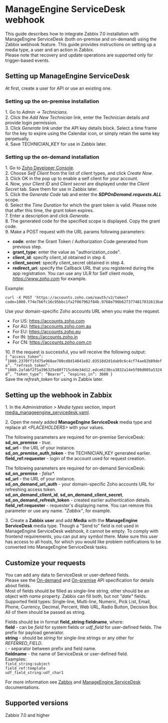 # ManageEngine ServiceDesk webhook

This guide describes how to integrate Zabbix 7.0 installation with ManageEngine ServiceDesk (both on-premise and on-demand) using the Zabbix webhook feature. This guide provides instructions on setting up a media type, a user and an action in Zabbix.<br>
Please note that recovery and update operations are supported only for trigger-based events.

## Setting up ManageEngine ServiceDesk
At first, create a user for API or use an existing one.

### Setting up the on-premise installation
1\. Go to *Admin -> Technicians*.<br>
2\. Click the *Add New Technician* link, enter the Technician details and provide login permission.<br>
3\. Click *Generate link* under the API key details block. Select a time frame for the key to expire using the Calendar icon, or simply retain the same key perpetually.<br>
4\. Save TECHNICIAN_KEY for use in Zabbix later.<br>

### Setting up the on-demand installation
1\. Go to [Zoho Developer Console](https://api-console.zoho.com/).<br>
2\. Choose *Self Client* from the list of client types, and click *Create Now*.<br>
3\. Click OK in the pop up to enable a self client for your account.<br>
4\. Now, your *Client ID* and *Client secret* are displayed under the *Client Secret* tab. Save them for use in Zabbix later.<br>
5\. Click the *Generate Code* tab and enter the ***SDPOnDemand.requests.ALL*** scope.<br>
6\. Select the *Time Duration* for which the grant token is valid. Please note that after this time, the grant token expires.<br>
7\. Enter a description and click *Generate*.<br>
8\. The generated code for the specified scope is displayed. Copy the grant code.<br>
9\. Make a POST request with the URL params following parameters:<br>
- **code**: enter the Grant Token / Authorization Code generated from previous step.
- **grant_type**: enter the value as "authorization_code".
- **client_id**: specify client_id obtained in step 4.
- **client_secret**: specify client_secret obtained in step 4.
- **redirect_uri**: specify the Callback URL that you registered during the app registration. You can use any ULR for Self client mode, *https://www.zoho.com* for example.

Example:
```
curl -X POST 'https://accounts.zoho.com/oauth/v2/token?code=1000.f74e7b6fc16c95bbc1fa2f067962f84b.9768e796b6273774817032613ba6892a&grant_type=authorization_code&client_id=1000.15S25B602CISR5WO9RUZ8UT39O3RIH&client_secret=9ea302935eb150d9d6cbefd35b1eb8891332d815b8&redirect_uri=https://www.zoho.com'
```
Use your domain-specific Zoho accounts URL when you make the request.<br>
- For US: https://accounts.zoho.com
- For AU: https://accounts.zoho.com.au
- For EU: https://accounts.zoho.eu
- For IN: https://accounts.zoho.in
- For CN: https://accounts.zoho.com.cn

10\. If the request is successful, you will receive the following output:<br>
```{ “access_token”: “1000.2370ff1fd75e968ae780cd8d14841e82.03518d2d1dab9c6c4cf74ae82b89defa”, “refresh_token”: “1000.2afabf2f5a396325e88f715c6de34d12.edce6130ca3832a14e5f80d005a5324d”, “token_type”: “Bearer”, “expires_in”: 3600 }```<br>
Save the *refresh_token* for using in Zabbix later.

## Setting up the webhook in Zabbix
1\. In the *Administration > Media types* section, import [media_manageengine_servicedesk.yaml](media_manageengine_servicedesk.yaml).

2\. Open the newly added **ManageEngine ServiceDesk** media type and replace all *&lt;PLACEHOLDERS&gt;* with your values.<br>

The following parameters are required for on-premise ServiceDesk:<br>
**sd_on_premise** - *true*.<br>
**sd_url** - the URL of your instance.<br>
**sd_on_premise_auth_token** - the TECHNICIAN_KEY generated earlier.<br>
**field_ref:requester** - login of the account used for request creation.<br>

The following parameters are required for on-demand ServiceDesk:<br>
**sd_on_premise** - *false**.<br>
**sd_url** - the URL of your instance.<br>
**sd_on_demand_url_auth** - your domain-specific Zoho accounts URL for refreshing access token.<br>
**sd_on_demand_client_id**, **sd_on_demand_client_secret**, **sd_on_demand_refresh_token** - created earlier authentication details.<br>
**field_ref:requester** - requester's displaying name. You can remove this parameter or use any name. *"Zabbix"*, for example. <br>

3\. Create a **Zabbix user** and add **Media** with the **ManageEngine ServiceDesk** media type.
Though a "Send to" field is not used in ManageEngine ServiceDesk webhook, it cannot be empty. To comply with frontend requirements, you can put any symbol there.
Make sure this user has access to all hosts, for which you would like problem notifications to be converted into ManageEngine ServiceDesk tasks.

## Customize your requests
You can add any data to ServiceDesk or user-defined fields.<br>
Please see the [On-demand](https://www.manageengine.com/products/service-desk/sdpod-v3-api/SDPOD-V3-API.html#add-request) and [On-premise](
https://ui.servicedeskplus.com/APIDocs3/index.html#add-request) API specification for details about fields.<br>
Most of fields should be filled as single-line string, other should be an object with *name* property. Zabbix can fill both, but not *"date"* fields.<br>
Supported field types: Single-line, Multi-line, Numeric, Pick List, Email, Phone, Currency, Decimal, Percent, Web URL, Radio Button, Decision Box. All of them should be passed as string.<br>

Fields should be in format **field_string:fieldname**, where:<br>
**field** - can be *field* for system fields or *udf_field* for user-defined fields. The prefix for payload generator.<br>
**string** - should be *string* for single-line strings or any other for *REFERRED_FIELD*.<br>
**:** - separator between prefix and field name.<br>
**fieldname** - the name of ServiceDesk or user-defined field.<br>
Examples:<br>
`field_string:subject`<br>
`field_ref:template`<br>
`udf_field_string:udf_char1`


For more information see [Zabbix](https://www.zabbix.com/documentation/7.2/manual/config/notifications) and [ManageEngine ServiceDesk](https://www.manageengine.com/products/service-desk/support.html) documentations.

## Supported versions
Zabbix 7.0 and higher
